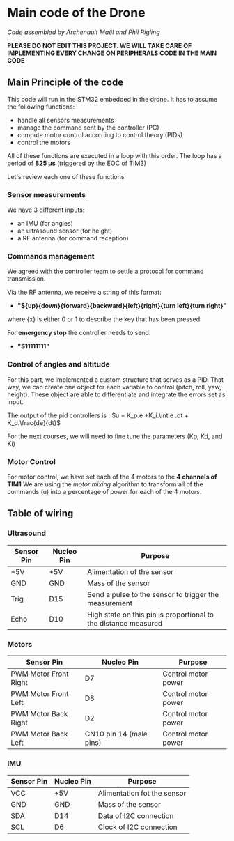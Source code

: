 # Main code of the Drone

*Code assembled by Archenault Maël and Phil Rigling*

**PLEASE DO NOT EDIT THIS PROJECT. WE WILL TAKE CARE OF IMPLEMENTING EVERY CHANGE ON PERIPHERALS CODE IN THE MAIN CODE**


## Main Principle of the code

This code will run in the STM32 embedded in the drone. It has to assume the following functions:
- handle all sensors measurements
- manage the command sent by the controller (PC)
- compute motor control according to control theory (PIDs)
- control the motors

All of these functions are executed in a loop with this order. The loop has a period of **825 µs** (triggered by the EOC of TIM3)

Let's review each one of these functions


### Sensor measurements

We have 3 different inputs:
- an IMU (for angles)
- an ultrasound sensor (for height)
- a RF antenna (for command reception)

### Commands management

We agreed with the controller team to settle a protocol for command transmission.

Via the RF antenna, we receive a string of this format:
- **"${up}{down}{forward}{backward}{left}{right}{turn left}{turn right}"**

where {x} is either 0 or 1 to describe the key that has been pressed

For **emergency stop** the controller needs to send:
- **"$11111111"**


### Control of angles and altitude

For this part, we implemented a custom structure that serves as a PID. That way, we can create one object for each variable to control (pitch, roll, yaw, height).
These object are able to differentiate and integrate the errors set as input.

The output of the pid controllers is : $u = K_p.e +K_i.\int e .dt + K_d.\frac{de}{dt}$

For the next courses, we will need to fine tune the parameters (Kp, Kd, and Ki)

### Motor Control
For motor control, we have set each of the 4 motors to the **4 channels of TIM1**
We are using the *motor mixing* algorithm to transform all of the commands (u) into a percentage of power for each of the 4 motors.


## Table of wiring

### Ultrasound

| Sensor Pin  | Nucleo Pin | Purpose |
|-------|-----|---------|
| +5V |  +5V| Alimentation of the sensor|
| GND  |  GND| Mass of the sensor  |
| Trig   |  D15 | Send a pulse to the sensor to trigger the measurement |
|Echo|D10|High state on this pin is proportional to the distance measured|


### Motors

| Sensor Pin  | Nucleo Pin | Purpose |
|-------|-----|---------|
| PWM Motor Front Right | D7| Control motor power|
| PWM Motor Front Left  | D8| Control motor power  |
| PWM Motor Back Right   |  D2 | Control motor power|
|PWM Motor Back Left|CN10 pin 14 (male pins)|Control motor power|

### IMU

| Sensor Pin  | Nucleo Pin | Purpose |
|-------|-----|---------|
| VCC | +5V| Alimentation fot the sensor|
| GND  | GND| Mass of the sensor  |
| SDA   |  D14 | Data of I2C connection|
|SCL|D6|Clock of I2C connection|







